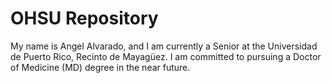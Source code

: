 # OHSU Repository
My name is Angel Alvarado, and I am currently a Senior at the Universidad de Puerto Rico, Recinto de Mayagüez. I am committed to pursuing a Doctor of Medicine (MD) degree in the near future.
